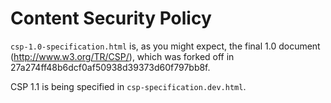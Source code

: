Content Security Policy
=======================

`csp-1.0-specification.html` is, as you might expect, the final 1.0 document
(<http://www.w3.org/TR/CSP/>), which was forked off in
27a274ff48b6dcf0af50938d39373d60f797bb8f.

CSP 1.1 is being specified in `csp-specification.dev.html`.
